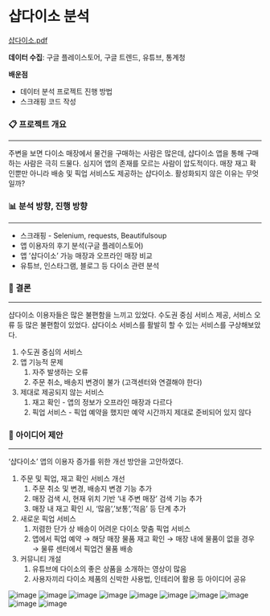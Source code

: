 # 샵다이소 분석

[샵다이소.pdf](https://github.com/kkkimsuji/shopdaiso_app/files/15032864/default.pdf)

**데이터 수집**: 구글 플레이스토어, 구글 트렌드,  유튜브, 통계청 

**배운점**

- 데이터 분석 프로젝트 진행 방법
- 스크래핑 코드 작성

### 📋 프로젝트 개요

---

주변을 보면 다이소 매장에서 물건을 구매하는 사람은 많은데, 샵다이소 앱을 통해 구매하는 사람은 극히 드물다. 심지어 앱의 존재를 모르는 사람이 압도적이다. 매장 재고 확인뿐만 아니라 배송 및 픽업 서비스도 제공하는 샵다이소. 활성화되지 않은 이유는 무엇일까?

### 📊 분석 방향, 진행 방향

---

- 스크래핑 - Selenium, requests, Beautifulsoup
- 앱 이용자의 후기 분석(구글 플레이스토어)
- 앱 ’샵다이소’ 가능 매장과 오프라인 매장 비교
- 유튜브, 인스타그램, 블로그 등 다이소 관련 분석

 

### 🎯 결론

---

샵다이소 이용자들은 많은 불편함을 느끼고 있었다. 수도권 중심 서비스 제공, 서비스 오류 등 많은 불편함이 있었다. 샵다이소 서비스를 활발히 할 수 있는 서비스를 구상해보았다. 

1. 수도권 중심의 서비스
2. 앱 기능적 문제
    1. 자주 발생하는 오류
    2. 주문 취소, 배송지 변경이 불가 (고객센터와 연결해야 한다)
3. 제대로 제공되지 않는 서비스
    1. 재고 확인 - 앱의 정보가 오프라인 매장과 다르다
    2. 픽업 서비스 - 픽업 예약을 했지만 예약 시간까지 제대로 준비되어 있지 않다

### 🧠 아이디어 제안

---

‘샵다이소’ 앱의 이용자 증가를 위한 개선 방안을 고안하였다. 

1. 주문 및 픽업, 재고 확인 서비스 개선
    1. 주문 취소 및 변경, 배송지 변경 기능 추가
    2. 매장 검색 시, 현재 위치 기반 ‘내 주변 매장’ 검색 기능 추가
    3. 매장 내 재고 확인 시, ‘많음’,’보통’,’적음’ 등 단계 추가  
2. 새로운 픽업 서비스 
    1. 저렴한 단가 상 배송이 어려운 다이소 맞춤 픽업 서비스
    2. 앱에서 픽업 예약 → 해당 매장 물품 재고 확인 → 매장 내에 물품이 없을 경우 → 물류 센터에서 픽업건 물품 배송
3. 커뮤니티 개설
    1. 유튜브에 다이소의 좋은 상품을 소개하는 영상이 많음
    2. 사용자끼리 다이소 제품의 신박한 사용법, 인테리어 활용 등 아이디어 공유

![image](https://github.com/kkkimsuji/shopdaiso_app/assets/117288953/661aca38-e5f0-412f-975f-36758313066a)
![image](https://github.com/kkkimsuji/shopdaiso_app/assets/117288953/0e9ceff5-8078-45d4-86e3-b73d8701a2c6)
![image](https://github.com/kkkimsuji/shopdaiso_app/assets/117288953/090e4567-7771-48f9-a6d3-139227bac86d)
![image](https://github.com/kkkimsuji/shopdaiso_app/assets/117288953/5108ad71-90d7-4085-9adb-75177293271e)
![image](https://github.com/kkkimsuji/shopdaiso_app/assets/117288953/c1dcf946-e57b-48df-add6-ec4534ea694a)
![image](https://github.com/kkkimsuji/shopdaiso_app/assets/117288953/df3c559d-8609-4e7a-a5dc-2dbc2ec27a2c)
![image](https://github.com/kkkimsuji/shopdaiso_app/assets/117288953/51ea8658-de56-4526-bea4-183414e61509)
![image](https://github.com/kkkimsuji/shopdaiso_app/assets/117288953/47e0dc63-def2-4d57-b733-c65aac7a4637)
![image](https://github.com/kkkimsuji/shopdaiso_app/assets/117288953/740d44f6-3b6f-49af-b622-bc06112b2c07)
![image](https://github.com/kkkimsuji/shopdaiso_app/assets/117288953/a50480b8-eb74-49e9-a5ac-63c026f6098e)
